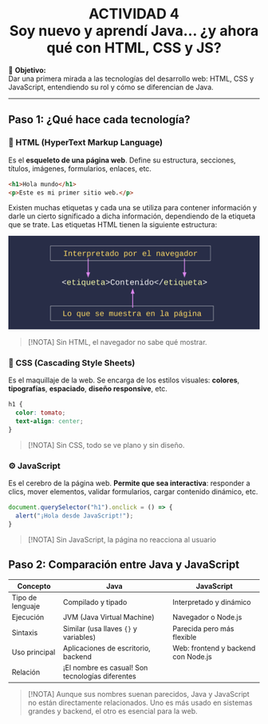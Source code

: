 <h1 align="center">ACTIVIDAD 4<br/>Soy nuevo y aprendí Java… ¿y ahora qué con HTML, CSS y JS?</h1>

🎯 **Objetivo:**  
Dar una primera mirada a las tecnologías del desarrollo web: HTML, CSS y JavaScript, entendiendo su rol y cómo se diferencian de Java.

---

## Paso 1: ¿Qué hace cada tecnología?

### 🧱 HTML (HyperText Markup Language)

Es el **esqueleto de una página web**. Define su estructura, secciones, títulos, imágenes, formularios, enlaces, etc.

```html
<h1>Hola mundo</h1>
<p>Este es mi primer sitio web.</p>
```

Existen muchas etiquetas y cada una se utiliza para contener información y darle un cierto significado a dicha información, dependiendo de la etiqueta que se trate. Las etiquetas HTML tienen la siguiente estructura:

![Etiqueta HTML](imgs/etiqueta_html.png)

> [!NOTA]
> Sin HTML, el navegador no sabe qué mostrar.

### 🎨 CSS (Cascading Style Sheets)

Es el maquillaje de la web. Se encarga de los estilos visuales: __colores__, __tipografías__, __espaciado__, __diseño responsive__, etc.

```css
h1 {
  color: tomato;
  text-align: center;
}
```

> [!NOTA]
> Sin CSS, todo se ve plano y sin diseño.

### ⚙️ JavaScript

Es el cerebro de la página web. __Permite que sea interactiva__: responder a clics, mover elementos, validar formularios, cargar contenido dinámico, etc.

```javascript
document.querySelector("h1").onclick = () => {
  alert("¡Hola desde JavaScript!");
}
```

> [!NOTA]
> Sin JavaScript, la página no reacciona al usuario

## Paso 2: Comparación entre Java y JavaScript

| Concepto         | Java                                             | JavaScript                          |
| ---------------- | ------------------------------------------------ | ----------------------------------- |
| Tipo de lenguaje | Compilado y tipado                               | Interpretado y dinámico             |
| Ejecución        | JVM (Java Virtual Machine)                       | Navegador o Node.js                 |
| Sintaxis         | Similar (usa llaves `{}` y variables)            | Parecida pero más flexible          |
| Uso principal    | Aplicaciones de escritorio, backend              | Web: frontend y backend con Node.js |
| Relación         | ¡El nombre es casual! Son tecnologías diferentes |                                     |

> [!NOTA]
> Aunque sus nombres suenan parecidos, Java y JavaScript no están directamente relacionados. Uno es más usado en sistemas grandes y backend, el otro es esencial para la web.